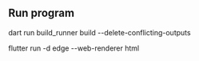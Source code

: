 ## Run program 
dart run build_runner build --delete-conflicting-outputs

flutter run -d edge --web-renderer html